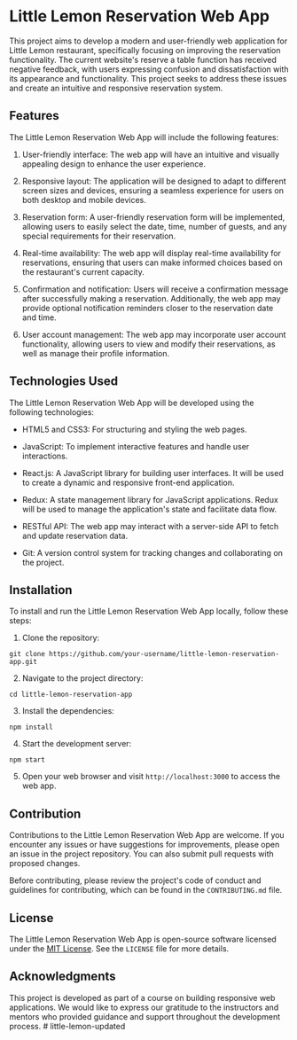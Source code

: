 # Little Lemon Reservation Web App

This project aims to develop a modern and user-friendly web application for Little Lemon restaurant, specifically focusing on improving the reservation functionality. The current website's reserve a table function has received negative feedback, with users expressing confusion and dissatisfaction with its appearance and functionality. This project seeks to address these issues and create an intuitive and responsive reservation system.

## Features

The Little Lemon Reservation Web App will include the following features:

1. User-friendly interface: The web app will have an intuitive and visually appealing design to enhance the user experience.

2. Responsive layout: The application will be designed to adapt to different screen sizes and devices, ensuring a seamless experience for users on both desktop and mobile devices.

3. Reservation form: A user-friendly reservation form will be implemented, allowing users to easily select the date, time, number of guests, and any special requirements for their reservation.

4. Real-time availability: The web app will display real-time availability for reservations, ensuring that users can make informed choices based on the restaurant's current capacity.

5. Confirmation and notification: Users will receive a confirmation message after successfully making a reservation. Additionally, the web app may provide optional notification reminders closer to the reservation date and time.

6. User account management: The web app may incorporate user account functionality, allowing users to view and modify their reservations, as well as manage their profile information.

## Technologies Used

The Little Lemon Reservation Web App will be developed using the following technologies:

- HTML5 and CSS3: For structuring and styling the web pages.

- JavaScript: To implement interactive features and handle user interactions.

- React.js: A JavaScript library for building user interfaces. It will be used to create a dynamic and responsive front-end application.

- Redux: A state management library for JavaScript applications. Redux will be used to manage the application's state and facilitate data flow.

- RESTful API: The web app may interact with a server-side API to fetch and update reservation data.

- Git: A version control system for tracking changes and collaborating on the project.

## Installation

To install and run the Little Lemon Reservation Web App locally, follow these steps:

1. Clone the repository:

```
git clone https://github.com/your-username/little-lemon-reservation-app.git
```

2. Navigate to the project directory:

```
cd little-lemon-reservation-app
```

3. Install the dependencies:

```
npm install
```

4. Start the development server:

```
npm start
```

5. Open your web browser and visit `http://localhost:3000` to access the web app.

## Contribution

Contributions to the Little Lemon Reservation Web App are welcome. If you encounter any issues or have suggestions for improvements, please open an issue in the project repository. You can also submit pull requests with proposed changes.

Before contributing, please review the project's code of conduct and guidelines for contributing, which can be found in the `CONTRIBUTING.md` file.

## License

The Little Lemon Reservation Web App is open-source software licensed under the [MIT License](https://opensource.org/licenses/MIT). See the `LICENSE` file for more details.

## Acknowledgments

This project is developed as part of a course on building responsive web applications. We would like to express our gratitude to the instructors and mentors who provided guidance and support throughout the development process.
#   l i t t l e - l e m o n - u p d a t e d 
 
 
